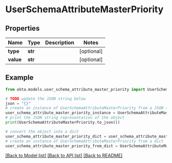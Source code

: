 # UserSchemaAttributeMasterPriority


## Properties

Name | Type | Description | Notes
------------ | ------------- | ------------- | -------------
**type** | **str** |  | [optional] 
**value** | **str** |  | [optional] 

## Example

```python
from okta.models.user_schema_attribute_master_priority import UserSchemaAttributeMasterPriority

# TODO update the JSON string below
json = "{}"
# create an instance of UserSchemaAttributeMasterPriority from a JSON string
user_schema_attribute_master_priority_instance = UserSchemaAttributeMasterPriority.from_json(json)
# print the JSON string representation of the object
print(UserSchemaAttributeMasterPriority.to_json())

# convert the object into a dict
user_schema_attribute_master_priority_dict = user_schema_attribute_master_priority_instance.to_dict()
# create an instance of UserSchemaAttributeMasterPriority from a dict
user_schema_attribute_master_priority_from_dict = UserSchemaAttributeMasterPriority.from_dict(user_schema_attribute_master_priority_dict)
```
[[Back to Model list]](../README.md#documentation-for-models) [[Back to API list]](../README.md#documentation-for-api-endpoints) [[Back to README]](../README.md)


